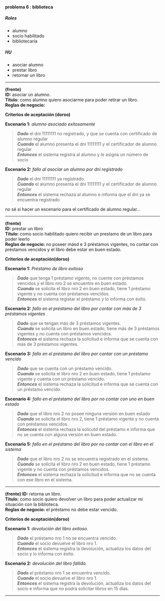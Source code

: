 #### problema 6 : biblioteca

##### **Roles**  
- alumno  
- socio habilitado  
- bibliotecaria  

##### **HU**  
- asociar alumno  
- prestar libro  
- retornar un libro  

***
**(frente)**  
**ID:** asociar un alumno.  
**Título:** como alumno quiero asociarme para poder retirar un libro.    
**Reglas de negocio:**  

**Criterios de aceptación (dorso)**  

**Escenario 1:** *alumno asociado exitosamente*  
>***Dado*** el dni 11111111 no registrado, y que se cuenta con certificado de alumno regular   
***Cuando*** el alumno presenta el dni 11111111 y el certificador de alumno regular  
***Entonces*** el sistema registra al alumno y le asigna un número de socio  

**Escenario 2:** *fallo al asociar un alumno por dni registrado*  
>***Dado*** el dni 11111111 ya registrado.   
***Cuando*** el alumno presenta el dni 11111111 y el certificador de alumno regular  
***Entonces*** el sistema rechaza al alumno e informa que el dni ya se encuentra registrado  

no sé si hacer un escenario para el certificado de alumno regular...   

***
**(frente)**  
**ID:** prestar un libro  
**Título:** como socio habilitado quiero recibir un prestamo de un libro para poder leerlo  
**Reglas de negocio:** no poseer másd e 3 préstamos vigentes, no contar con préstamos vencidos y el libro debe estar en buen estado.  

**Criterios de aceptación(dorso)**  

**Escenario 1:** *Préstamo de libro exitoso*  
>***Dado*** que tenga 1 préstamo vigente, no cuente con préstamos vencidos y el libro nro 2 se encuentre en buen estado.  
***Cuando*** se solicita el libro nro 2 en buen estado, tiene 1 préstamo vigente y no cuenta con préstamos vencidos.  
***Entonces*** el sistema registar el préstamo y lo informa con éxito.  

**Escenario 2:** *fallo en el préstamo del libro por contar con más de 3 préstamos vigentes*  
>***Dado*** que se tengan más de 3 préstamos vigentes.    
***Cuando*** se solicita un libro en buen estado, tiene más de 3 préstamos vigentes y no cuenta con préstamos vencidos.  
***Entonces*** el sistema rechaza la solicitud e informa que se cuenta con más de 3 préstamos vigentes.  

**Escenario 3:** *fallo en el préstamo del libro por contar con un préstamo vencido*  
>***Dado*** que se cuenta con un préstamo vencido.    
***Cuando*** se solicita el libro nro 2 en buen estado, tiene 1 préstamo vigente y cuenta con un préstamo vencido.  
***Entonces*** el sistema rechaza la solicitud e informa que se cuenta con un préstamo vencido.    

**Escenario 4:** *fallo en el préstamo del libro por no contar con uno en buen estado*  
>***Dado*** que el libro nro 2 no posee ninguna versión en buen estado
***Cuando*** se solicita el libro nro 2, tiene 1 préstamo vigente y no cuenta con préstamos vencidos.  
***Entonces*** el sistema rechaza la solicutd del préstamo e informa que no se cuenta con alguna versión en buen estado.  

**Escenario 5:** *fallo en el préstamo del libro por no contar con el libro en el sistema*  
>***Dado*** que el libro nro 2 no se encuentra registrado en el sistema.  
***Cuando*** se solicita el libro nro 2 en buen estado, tiene 1 préstamo vigente y no cuenta con préstamos vencidos.  
***Entonces*** el sistema rechaza la solicitud e informa que no se cuenta con ese libro en el sistema.   

***

**(frente)**
**ID:** retorna un libro.  
**Título:** como socio quiero devolver un libro para poder actualizar mi situación con la biblioteca.  
**Reglas de negocio:** el préstamo no debe estar vencido.  

**Criterios de aceptación(dorso)**

**Escenario 1:** *devolución del libro exitoso.*  
>***Dado*** el préstamo nro 1 no se encuentra vencido.  
***Cuando*** el socio devuelve el libro nro 1.  
***Entonces*** el sistema registra la devolución, actualiza los datos del socio y lo informa con éxito.  

**Escenario 2:** *devolución del libro fallido.*  
>***Dado*** el préstamo nro 1 se encuentra vencido.  
***Cuando*** el socio devuelve el libro nro 1.  
***Entonces*** el sistema registra la devolución, actualiza los datos del socio e informa que no podrá solicitar libros en 15 días.  

***
